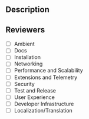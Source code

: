 ## Description

<!-- Please replace this line with a description of the PR. -->

## Reviewers

<!-- To help us figure out who should review this PR, please 
     put an X in all the areas that this PR affects. -->

- [ ] Ambient
- [ ] Docs
- [ ] Installation
- [ ] Networking
- [ ] Performance and Scalability
- [ ] Extensions and Telemetry
- [ ] Security
- [ ] Test and Release
- [ ] User Experience
- [ ] Developer Infrastructure
- [ ] Localization/Translation

<!-- If this is a localization PR, please replace this line with the URL of the original English document. -->